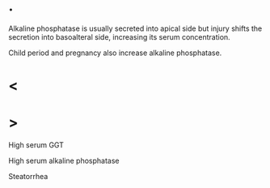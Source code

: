 # .

Alkaline phosphatase is usually secreted into apical side but injury shifts the secretion into basoalteral side, increasing its serum concentration.

Child period and pregnancy also increase alkaline phosphatase.

# <

# >

High serum GGT

High serum alkaline phosphatase

Steatorrhea
